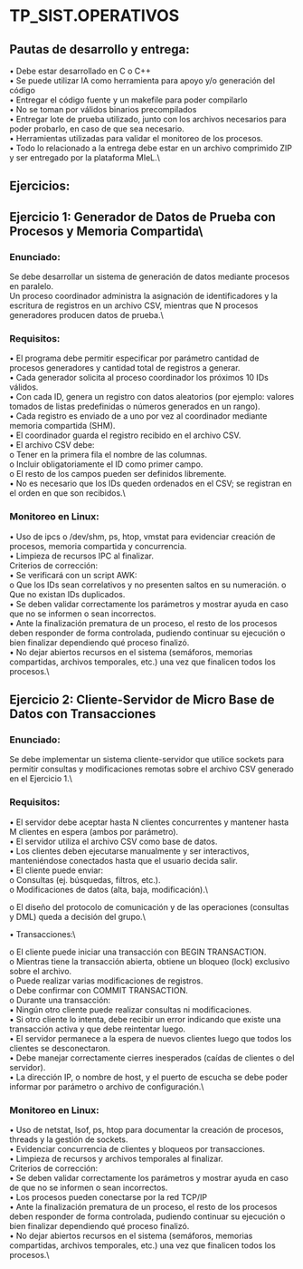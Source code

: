 # TP_SIST.OPERATIVOS

## Pautas de desarrollo y entrega:
• Debe estar desarrollado en C o C++\
• Se puede utilizar IA como herramienta para apoyo y/o generación del código\
• Entregar el código fuente y un makefile para poder compilarlo\
• No se toman por válidos binarios precompilados\
• Entregar lote de prueba utilizado, junto con los archivos necesarios para poder probarlo, en caso
de que sea necesario.\
• Herramientas utilizadas para validar el monitoreo de los procesos.\
• Todo lo relacionado a la entrega debe estar en un archivo comprimido ZIP y ser entregado por la
plataforma MIeL.\


## Ejercicios:
## Ejercicio 1: Generador de Datos de Prueba con Procesos y Memoria Compartida\

### Enunciado:
Se debe desarrollar un sistema de generación de datos mediante procesos en paralelo.\
Un proceso coordinador administra la asignación de identificadores y la escritura de registros en un
archivo CSV, mientras que N procesos generadores producen datos de prueba.\

### Requisitos:
• El programa debe permitir especificar por parámetro cantidad de procesos generadores y
cantidad total de registros a generar.\
• Cada generador solicita al proceso coordinador los próximos 10 IDs válidos.\
• Con cada ID, genera un registro con datos aleatorios (por ejemplo: valores tomados de listas
predefinidas o números generados en un rango).\
• Cada registro es enviado de a uno por vez al coordinador mediante memoria compartida (SHM).\
• El coordinador guarda el registro recibido en el archivo CSV.\
• El archivo CSV debe:\
o Tener en la primera fila el nombre de las columnas.\
o Incluir obligatoriamente el ID como primer campo.\
o El resto de los campos pueden ser definidos libremente.\
• No es necesario que los IDs queden ordenados en el CSV; se registran en el orden en que son
recibidos.\


### Monitoreo en Linux:
• Uso de ipcs o /dev/shm, ps, htop, vmstat para evidenciar creación de procesos, memoria compartida
y concurrencia.\
• Limpieza de recursos IPC al finalizar.\
Criterios de corrección:\
• Se verificará con un script AWK:\
o Que los IDs sean correlativos y no presenten saltos en su numeración.
o Que no existan IDs duplicados.\
• Se deben validar correctamente los parámetros y mostrar ayuda en caso que no se informen o sean
incorrectos.\
• Ante la finalización prematura de un proceso, el resto de los procesos deben responder de forma
controlada, pudiendo continuar su ejecución o bien finalizar dependiendo qué proceso finalizó.\
• No dejar abiertos recursos en el sistema (semáforos, memorias compartidas, archivos temporales,
etc.) una vez que finalicen todos los procesos.\


## Ejercicio 2: Cliente-Servidor de Micro Base de Datos con Transacciones
### Enunciado:
Se debe implementar un sistema cliente-servidor que utilice sockets para permitir consultas y
modificaciones remotas sobre el archivo CSV generado en el Ejercicio 1.\

### Requisitos:

• El servidor debe aceptar hasta N clientes concurrentes y mantener hasta M clientes en espera
(ambos por parámetro).\
• El servidor utiliza el archivo CSV como base de datos.\
• Los clientes deben ejecutarse manualmente y ser interactivos, manteniéndose conectados hasta
que el usuario decida salir.\
• El cliente puede enviar:\
o Consultas (ej. búsquedas, filtros, etc.).\
o Modificaciones de datos (alta, baja, modificación).\

o El diseño del protocolo de comunicación y de las operaciones (consultas y DML) queda a
decisión del grupo.\

• Transacciones:\

o El cliente puede iniciar una transacción con BEGIN TRANSACTION.\
o Mientras tiene la transacción abierta, obtiene un bloqueo (lock) exclusivo sobre el archivo.\
o Puede realizar varias modificaciones de registros.\
o Debe confirmar con COMMIT TRANSACTION.\
o Durante una transacción:\
▪ Ningún otro cliente puede realizar consultas ni modificaciones.\
▪ Si otro cliente lo intenta, debe recibir un error indicando que existe una transacción
activa y que debe reintentar luego.\
• El servidor permanece a la espera de nuevos clientes luego que todos los clientes se
desconectaron.\
• Debe manejar correctamente cierres inesperados (caídas de clientes o del servidor).\
• La dirección IP, o nombre de host, y el puerto de escucha se debe poder informar por parámetro o
archivo de configuración.\
### Monitoreo en Linux:
• Uso de netstat, lsof, ps, htop para documentar la creación de procesos, threads y la gestión de
sockets.\
• Evidenciar concurrencia de clientes y bloqueos por transacciones.\
• Limpieza de recursos y archivos temporales al finalizar.\
Criterios de corrección:\
• Se deben validar correctamente los parámetros y mostrar ayuda en caso de que no se informen o
sean incorrectos.\
• Los procesos pueden conectarse por la red TCP/IP\
• Ante la finalización prematura de un proceso, el resto de los procesos deben responder de forma
controlada, pudiendo continuar su ejecución o bien finalizar dependiendo qué proceso finalizó.\
• No dejar abiertos recursos en el sistema (semáforos, memorias compartidas, archivos temporales,
etc.) una vez que finalicen todos los procesos.\
